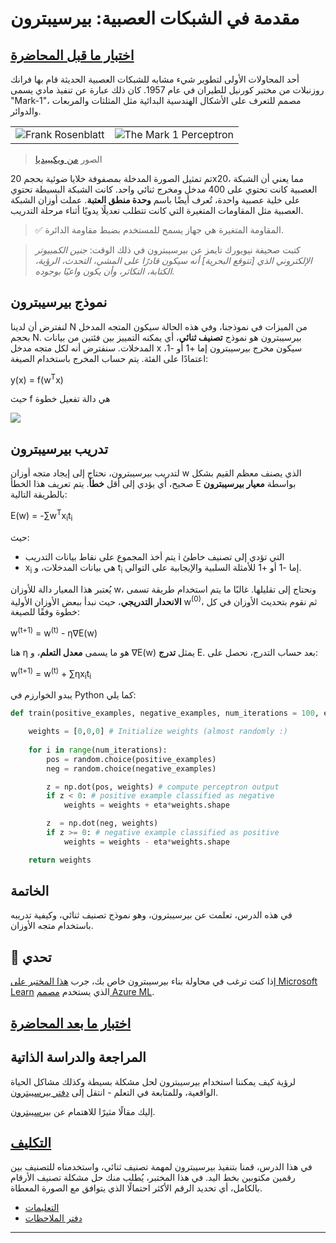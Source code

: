 <!--
CO_OP_TRANSLATOR_METADATA:
{
  "original_hash": "c34cbba802058b6fa267e1a294d4e510",
  "translation_date": "2025-09-23T06:36:22+00:00",
  "source_file": "lessons/3-NeuralNetworks/03-Perceptron/README.md",
  "language_code": "ar"
}
-->
# مقدمة في الشبكات العصبية: بيرسيبترون

## [اختبار ما قبل المحاضرة](https://ff-quizzes.netlify.app/en/ai/quiz/5)

أحد المحاولات الأولى لتطوير شيء مشابه للشبكات العصبية الحديثة قام بها فرانك روزنبلات من مختبر كورنيل للطيران في عام 1957. كان ذلك عبارة عن تنفيذ مادي يسمى "Mark-1"، مصمم للتعرف على الأشكال الهندسية البدائية مثل المثلثات والمربعات والدوائر.

|      |      |
|--------------|-----------|
|<img src='images/Rosenblatt-wikipedia.jpg' alt='Frank Rosenblatt'/> | <img src='images/Mark_I_perceptron_wikipedia.jpg' alt='The Mark 1 Perceptron' />|

> الصور [من ويكيبيديا](https://en.wikipedia.org/wiki/Perceptron)

تم تمثيل الصورة المدخلة بمصفوفة خلايا ضوئية بحجم 20x20، مما يعني أن الشبكة العصبية كانت تحتوي على 400 مدخل ومخرج ثنائي واحد. كانت الشبكة البسيطة تحتوي على خلية عصبية واحدة، تُعرف أيضًا باسم **وحدة منطق العتبة**. عملت أوزان الشبكة العصبية مثل المقاومات المتغيرة التي كانت تتطلب تعديلًا يدويًا أثناء مرحلة التدريب.

> ✅ المقاومة المتغيرة هي جهاز يسمح للمستخدم بضبط مقاومة الدائرة.

> كتبت صحيفة نيويورك تايمز عن بيرسيبترون في ذلك الوقت: *جنين الكمبيوتر الإلكتروني الذي [تتوقع البحرية] أنه سيكون قادرًا على المشي، التحدث، الرؤية، الكتابة، التكاثر، وأن يكون واعيًا بوجوده.*

## نموذج بيرسيبترون

لنفترض أن لدينا N من الميزات في نموذجنا، وفي هذه الحالة سيكون المتجه المدخل بحجم N. بيرسيبترون هو نموذج **تصنيف ثنائي**، أي يمكنه التمييز بين فئتين من بيانات المدخلات. سنفترض أنه لكل متجه مدخل x سيكون مخرج بيرسيبترون إما +1 أو -1، اعتمادًا على الفئة. يتم حساب المخرج باستخدام الصيغة:

y(x) = f(w<sup>T</sup>x)

حيث f هي دالة تفعيل خطوة

<!-- img src="http://www.sciweavers.org/tex2img.php?eq=f%28x%29%20%3D%20%5Cbegin%7Bcases%7D%0A%20%20%20%20%20%20%20%20%20%2B1%20%26%20x%20%5Cgeq%200%20%5C%5C%0A%20%20%20%20%20%20%20%20%20-1%20%26%20x%20%3C%200%0A%20%20%20%20%20%20%20%5Cend%7Bcases%7D%20%5C%5C%0A&bc=White&fc=Black&im=jpg&fs=12&ff=arev&edit=0" align="center" border="0" alt="f(x) = \begin{cases} +1 & x \geq 0 \\ -1 & x < 0 \end{cases} \\" width="154" height="50" / -->
<img src="images/activation-func.png"/>

## تدريب بيرسيبترون

لتدريب بيرسيبترون، نحتاج إلى إيجاد متجه أوزان w الذي يصنف معظم القيم بشكل صحيح، أي يؤدي إلى أقل **خطأ**. يتم تعريف هذا الخطأ E بواسطة **معيار بيرسيبترون** بالطريقة التالية:

E(w) = -&sum;w<sup>T</sup>x<sub>i</sub>t<sub>i</sub>

حيث:

* يتم أخذ المجموع على نقاط بيانات التدريب i التي تؤدي إلى تصنيف خاطئ
* x<sub>i</sub> هي بيانات المدخلات، و t<sub>i</sub> إما -1 أو +1 للأمثلة السلبية والإيجابية على التوالي.

يُعتبر هذا المعيار دالة للأوزان w، ونحتاج إلى تقليلها. غالبًا ما يتم استخدام طريقة تسمى **الانحدار التدريجي**، حيث نبدأ ببعض الأوزان الأولية w<sup>(0)</sup>، ثم نقوم بتحديث الأوزان في كل خطوة وفقًا للصيغة:

w<sup>(t+1)</sup> = w<sup>(t)</sup> - &eta;&nabla;E(w)

هنا &eta; هو ما يسمى **معدل التعلم**، و &nabla;E(w) يمثل **تدرج** E. بعد حساب التدرج، نحصل على:

w<sup>(t+1)</sup> = w<sup>(t)</sup> + &sum;&eta;x<sub>i</sub>t<sub>i</sub>

يبدو الخوارزم في Python كما يلي:

```python
def train(positive_examples, negative_examples, num_iterations = 100, eta = 1):

    weights = [0,0,0] # Initialize weights (almost randomly :)
        
    for i in range(num_iterations):
        pos = random.choice(positive_examples)
        neg = random.choice(negative_examples)

        z = np.dot(pos, weights) # compute perceptron output
        if z < 0: # positive example classified as negative
            weights = weights + eta*weights.shape

        z  = np.dot(neg, weights)
        if z >= 0: # negative example classified as positive
            weights = weights - eta*weights.shape

    return weights
```


## الخاتمة

في هذه الدرس، تعلمت عن بيرسيبترون، وهو نموذج تصنيف ثنائي، وكيفية تدريبه باستخدام متجه الأوزان.

## 🚀 تحدي

إذا كنت ترغب في محاولة بناء بيرسيبترون خاص بك، جرب [هذا المختبر على Microsoft Learn](https://docs.microsoft.com/en-us/azure/machine-learning/component-reference/two-class-averaged-perceptron?WT.mc_id=academic-77998-cacaste) الذي يستخدم [مصمم Azure ML](https://docs.microsoft.com/en-us/azure/machine-learning/concept-designer?WT.mc_id=academic-77998-cacaste).

## [اختبار ما بعد المحاضرة](https://ff-quizzes.netlify.app/en/ai/quiz/6)

## المراجعة والدراسة الذاتية

لرؤية كيف يمكننا استخدام بيرسيبترون لحل مشكلة بسيطة وكذلك مشاكل الحياة الواقعية، وللمتابعة في التعلم - انتقل إلى [دفتر بيرسيبترون](Perceptron.ipynb).

إليك مقالًا مثيرًا للاهتمام عن [بيرسيبترون](https://towardsdatascience.com/what-is-a-perceptron-basics-of-neural-networks-c4cfea20c590).

## [التكليف](lab/README.md)

في هذا الدرس، قمنا بتنفيذ بيرسيبترون لمهمة تصنيف ثنائي، واستخدمناه للتصنيف بين رقمين مكتوبين بخط اليد. في هذا المختبر، يُطلب منك حل مشكلة تصنيف الأرقام بالكامل، أي تحديد الرقم الأكثر احتمالًا الذي يتوافق مع الصورة المعطاة.

* [التعليمات](lab/README.md)
* [دفتر الملاحظات](lab/PerceptronMultiClass.ipynb)

---

